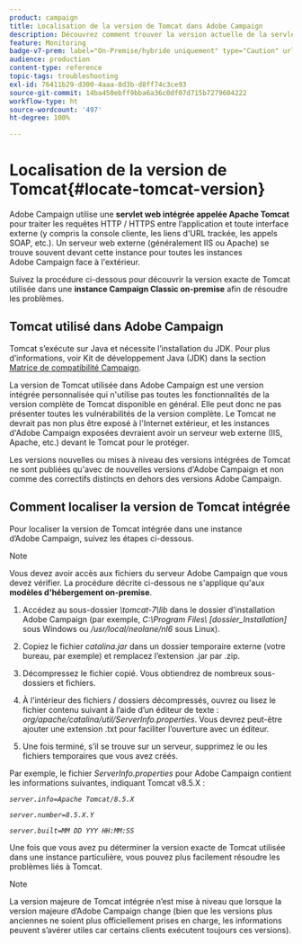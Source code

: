 ```yaml
---
product: campaign
title: Localisation de la version de Tomcat dans Adobe Campaign
description: Découvrez comment trouver la version actuelle de la servlet web Tomcat intégrée utilisée dans une instance d’Adobe Campaign
feature: Monitoring
badge-v7-prem: label="On-Premise/hybride uniquement" type="Caution" url="https://experienceleague.adobe.com/docs/campaign-classic/using/installing-campaign-classic/architecture-and-hosting-models/hosting-models-lp/hosting-models.html?lang=fr" tooltip="S’applique uniquement aux déploiements on-premise et hybrides"
audience: production
content-type: reference
topic-tags: troubleshooting
exl-id: 76411b29-d300-4aaa-8d3b-d8ff74c3ce93
source-git-commit: 14ba450ebff9bba6a36c0df07d715b7279604222
workflow-type: ht
source-wordcount: '497'
ht-degree: 100%

---
```


# Localisation de la version de Tomcat{#locate-tomcat-version}



Adobe Campaign utilise une **servlet web intégrée appelée Apache Tomcat** pour traiter les requêtes HTTP / HTTPS entre l’application et toute interface externe (y compris la console cliente, les liens d&#39;URL trackée, les appels SOAP, etc.). Un serveur web externe (généralement IIS ou Apache) se trouve souvent devant cette instance pour toutes les instances Adobe Campaign face à l&#39;extérieur.

Suivez la procédure ci-dessous pour découvrir la version exacte de Tomcat utilisée dans une **instance Campaign Classic on-premise** afin de résoudre les problèmes.

## Tomcat utilisé dans Adobe Campaign

Tomcat s’exécute sur Java et nécessite l’installation du JDK. Pour plus d’informations, voir Kit de développement Java (JDK) dans la section [Matrice de compatibilité Campaign](../../rn/using/compatibility-matrix.md).

La version de Tomcat utilisée dans Adobe Campaign est une version intégrée personnalisée qui n&#39;utilise pas toutes les fonctionnalités de la version complète de Tomcat disponible en général. Elle peut donc ne pas présenter toutes les vulnérabilités de la version complète. Le Tomcat ne devrait pas non plus être exposé à l&#39;Internet extérieur, et les instances d&#39;Adobe Campaign exposées devraient avoir un serveur web externe (IIS, Apache, etc.) devant le Tomcat pour le protéger.

Les versions nouvelles ou mises à niveau des versions intégrées de Tomcat ne sont publiées qu&#39;avec de nouvelles versions d&#39;Adobe Campaign et non comme des correctifs distincts en dehors des versions Adobe Campaign.

## Comment localiser la version de Tomcat intégrée

Pour localiser la version de Tomcat intégrée dans une instance d’Adobe Campaign, suivez les étapes ci-dessous.

>[!NOTE]
>
>Vous devez avoir accès aux fichiers du serveur Adobe Campaign que vous devez vérifier. La procédure décrite ci-dessous ne s&#39;applique qu&#39;aux **modèles d&#39;hébergement on-premise**.

1. Accédez au sous-dossier *\tomcat-7\lib* dans le dossier d’installation Adobe Campaign (par exemple, *C:\Program Files\ [dossier_Installation]* sous Windows ou */usr/local/neolane/nl6* sous Linux).

1. Copiez le fichier *catalina.jar* dans un dossier temporaire externe (votre bureau, par exemple) et remplacez l’extension .jar par .zip.

1. Décompressez le fichier copié. Vous obtiendrez de nombreux sous-dossiers et fichiers.

1. À l&#39;intérieur des fichiers / dossiers décompressés, ouvrez ou lisez le fichier contenu suivant à l’aide d’un éditeur de texte : *org/apache/catalina/util/ServerInfo.properties*. Vous devrez peut-être ajouter une extension .txt pour faciliter l’ouverture avec un éditeur.

1. Une fois terminé, s’il se trouve sur un serveur, supprimez le ou les fichiers temporaires que vous avez créés.

Par exemple, le fichier *ServerInfo.properties* pour Adobe Campaign contient les informations suivantes, indiquant Tomcat v8.5.X :

*`server.info=Apache Tomcat/8.5.X`*

*`server.number=8.5.X.Y`*

*`server.built=MM DD YYY HH:MM:SS`*

Une fois que vous avez pu déterminer la version exacte de Tomcat utilisée dans une instance particulière, vous pouvez plus facilement résoudre les problèmes liés à Tomcat.

>[!NOTE]
>
>La version majeure de Tomcat intégrée n’est mise à niveau que lorsque la version majeure d’Adobe Campaign change (bien que les versions plus anciennes ne soient plus officiellement prises en charge, les informations peuvent s’avérer utiles car certains clients exécutent toujours ces versions).
>

